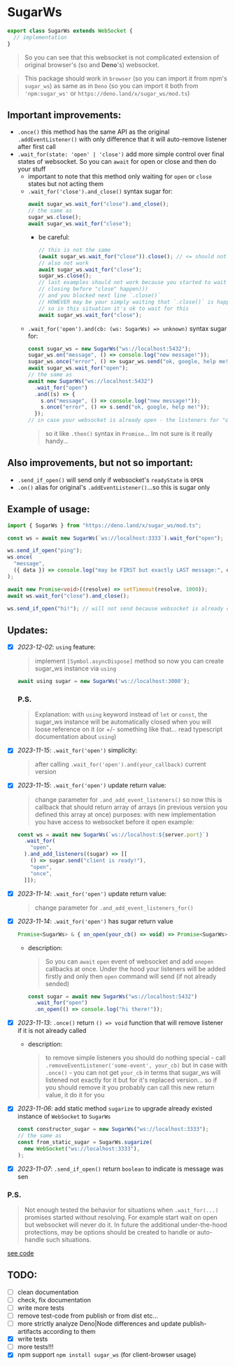 # SugarWs

```ts
export class SugarWs extends WebSocket {
  // implementation
}
```

> So you can see that this websocket is not complicated extension of original
> browser's (so and **Deno**'s) websocket.

> This package should work in `browser` (so you can import it from npm's
> `sugar_ws`) as same as in `Deno` (so you can import it both from
> `'npm:sugar_ws'` or `https://deno.land/x/sugar_ws/mod.ts`)

## Important improvements:

- `.once()` this method has the same API as the original `.addEventListener()`
  with only difference that it will auto-remove listener after first call
- `.wait_for(state: 'open' | 'close')` add more simple control over final states
  of websocket. So you can `await` for open or close and then do your stuff
  - important to note that this method only waiting for `open` or `close` states
    but not acting them
  - `.wait_for('close').and_close()` syntax sugar for:
    ```ts
    await sugar_ws.wait_for("close").and_close();
    // the same as
    sugar_ws.close();
    await sugar_ws.wait_for("close");
    ```
    - be careful:
      ```ts
      // this is not the same
      (await sugar_ws.wait_for("close")).close(); // <= should not work
      // also not work
      await sugar_ws.wait_for("close");
      sugar_ws.close();
      // last examples should not work because you started to wait
      // closing before "close" happen)))
      // and you blocked next line `.close()`
      // HOWEVER may be your simply waiting that `.close()` is happen somewhere
      // so in this situation it's ok to wait for this
      await sugar_ws.wait_for("close");
      ```
  - `.wait_for('open').and(cb: (ws: SugarWs) => unknown)` syntax sugar for:
    ```ts
    const sugar_ws = new SugarWs("ws://localhost:5432");
    sugar_ws.on("message", () => console.log("new message!"));
    sugar_ws.once("error", () => sugar_ws.send("ok, google, help me!"));
    await sugar_ws.wait_for("open");
    // the same as
    await new SugarWs("ws://localhost:5432")
      .wait_for("open")
      .and((s) => {
        s.on("message", () => console.log("new message!"));
        s.once("error", () => s.send("ok, google, help me!"));
      });
    // in case your websocket is already open - the listeners for "open" event will ignored
    ```
    > so it like `.then()` syntax in `Promise`... Im not sure is it really
    > handy...

## Also improvements, but not so important:

- `.send_if_open()` will send only if websocket's `readyState` is `OPEN`
- `.on()` alias for original's `.addEventListener()`...so this is sugar only

## Example of usage:

```ts
import { SugarWs } from "https://deno.land/x/sugar_ws/mod.ts";

const ws = await new SugarWs(`ws://localhost:3333`).wait_for("open");

ws.send_if_open("ping");
ws.once(
  "message",
  ({ data }) => console.log("may be FIRST but exactly LAST message:", data),
);

await new Promise<void>((resolve) => setTimeout(resolve, 1000));
await ws.wait_for("close").and_close();

ws.send_if_open("hi!"); // will not send because websocket is already closed
```

## Updates:
- [x] _2023-12-02_: `using` feature:
  > implement `[Symbol.asyncDispose]` method so now
  > you can create sugar_ws instance via `using`
    ```ts
    await using sugar = new SugarWs('ws://localhost:3000');
    ```
    ### P.S.
    > Explanation: with `using` keyword instead of `let` or `const`, the sugar_ws instance will be automatically closed when you will loose reference on it (or +/- something like that... read typescript documentation about `using`)
- [x] _2023-11-15_: `.wait_for('open')` simplicity:
  > after calling `.wait_for('open').and(your_callback)` current version
- [x] _2023-11-15_: `.wait_for('open')` update return value:
  > change parameter for `.and_add_event_listeners()` so now this is callback
  > that should return array of arrays (in previous version you defined this
  > array at once) purposes: with new implementation you have access to
  > websocket before it open example:
  ```ts
  const ws = await new SugarWs(`ws://localhost:${server.port}`)
    .wait_for(
      "open",
    ).and_add_listeners((sugar) => [[
      () => sugar.send("client is ready!"),
      "open",
      "once",
    ]]);
  ```
- [x] _2023-11-14_: `.wait_for('open')` update return value:
  > change parameter for `.and_add_event_listeners_for()`
- [x] _2023-11-14_: `.wait_for('open')` has sugar return value
  ```ts
  Promise<SugarWs> & { on_open(your_cb() => void) => Promise<SugarWs> }
  ```
  - description:
    > So you can `await` `open` event of websocket and add `onopen` callbacks at
    > once. Under the hood your listeners will be added firstly and only then
    > `open` command will send (if not already sended)
    ```ts
    const sugar = await new SugarWs("ws://localhost:5432")
      .wait_for("open")
      .on_open(() => console.log("hi there!"));
    ```
- [x] _2023-11-13_: `.once()` return `() => void` function that will remove
      listener if it is not already called
  - description:
    > to remove simple listeners you should do nothing special - call
    > `.removeEventListener('some-event', your_cb)` but in case with `.once()` -
    > you can not get `your_cb` in terms that sugar_ws will listened not exactly
    > for it but for it's replaced version... so if you should remove it you
    > probably can call this new return value, it do it for you

- [x] _2023-11-06_: add static method `sugarize` to upgrade already existed
      instance of `WebSocket` to `SugarWs`
  ```ts
  const constructor_sugar = new SugarWs("ws://localhost:3333");
  // the same as
  const from_static_sugar = SugarWs.sugarize(
    new WebSocket("ws://localhost:3333"),
  );
  ```
- [x] _2023-11-07_: `.send_if_open()` return `boolean` to indicate is message
      was sen

### P.S.

> Not enough tested the behavior for situations when `.wait_for(...)` promises
> started without resolving. For example start wait on open but websocket will
> never do it. In future the additional under-the-hood protections, may be
> options should be created to handle or auto-handle such situations.

[see code](https://github.com/nik-kita/sugar_ws/blob/main/source-code.md)

## TODO:

- [ ] clean documentation
- [ ] check, fix documentation
- [ ] write more tests
- [ ] remove test-code from publish or from dist etc...
- [ ] more strictly analyze Deno|Node differences and update publish-artifacts
      according to them
- [x] write tests
- [ ] more tests!!!
- [x] npm support `npm install sugar_ws` (for client-browser usage)
